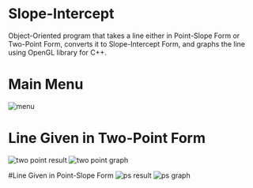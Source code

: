 # Slope-Intercept
Object-Oriented program that takes a line either in Point-Slope Form or Two-Point Form, converts it to Slope-Intercept Form, and graphs the line using OpenGL library for C++.

# Main Menu
![menu](https://user-images.githubusercontent.com/62119661/197354291-c7dc2502-55a1-45a0-bfea-60e33849c5d8.png)

# Line Given in Two-Point Form
![two point result](https://user-images.githubusercontent.com/62119661/197354385-573de85e-0f35-4232-a848-b069620f56c7.png)
![two point graph](https://user-images.githubusercontent.com/62119661/197354390-c0212ed9-4457-417d-892a-84897224964d.png)

#Line Given in Point-Slope Form
![ps result](https://user-images.githubusercontent.com/62119661/197354409-2f1ec846-38af-4ff1-93ac-d63230e006df.png)
![ps graph](https://user-images.githubusercontent.com/62119661/197354415-c578416d-b55a-46c4-b6ae-98a5e973dba4.png)

